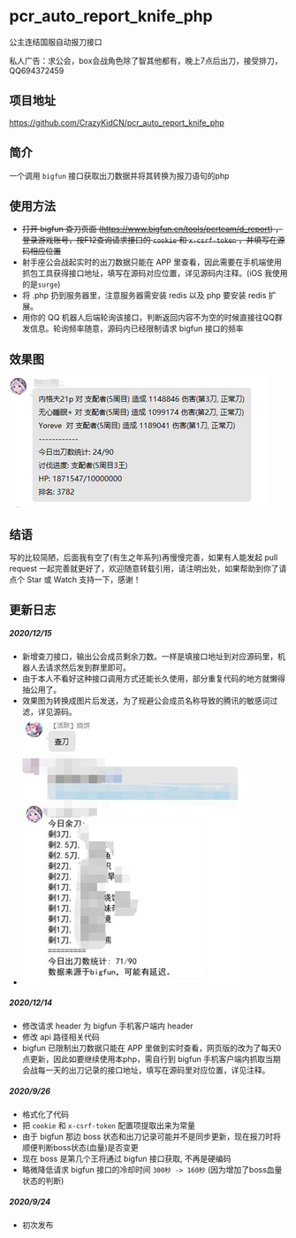 # pcr_auto_report_knife_php
公主连结国服自动报刀接口

私人广告：求公会，box会战角色除了智其他都有，晚上7点后出刀，接受排刀，QQ694372459

## 项目地址
https://github.com/CrazyKidCN/pcr_auto_report_knife_php

## 简介
一个调用 `bigfun` 接口获取出刀数据并将其转换为报刀语句的php

## 使用方法
- ~~打开 bigfun 查刀页面 (https://www.bigfun.cn/tools/pcrteam/d_report) ，登录游戏账号，按F12查询请求接口的 `cookie` 和 `x-csrf-token` ，并填写在源码相应位置~~
- 射手座公会战起实时的出刀数据只能在 APP 里查看，因此需要在手机端使用抓包工具获得接口地址，填写在源码对应位置，详见源码内注释。(iOS 我使用的是`surge`)
- 将 .php 扔到服务器里，注意服务器需安装 redis 以及 php 要安装 redis 扩展。
- 用你的 QQ 机器人后端轮询该接口，判断返回内容不为空的时候直接往QQ群发信息。轮询频率随意，源码内已经限制请求 bigfun 接口的频率


## 效果图
![image](https://github.com/CrazyKidCN/pcr_auto_report_knife_php/blob/master/preview.png)

## 结语
写的比较简陋，后面我有空了(有生之年系列)再慢慢完善，如果有人能发起 pull request 一起完善就更好了，欢迎随意转载引用，请注明出处，如果帮助到你了请点个 Star 或 Watch 支持一下，感谢！


## 更新日志
##### 2020/12/15
- 新增查刀接口，输出公会成员剩余刀数。一样是填接口地址到对应源码里，机器人去请求然后发到群里即可。
- 由于本人不看好这种接口调用方式还能长久使用，部分重复代码的地方就懒得抽公用了。
- 效果图为转换成图片后发送，为了规避公会成员名称导致的腾讯的敏感词过滤，详见源码。
- ![image](https://github.com/CrazyKidCN/pcr_auto_report_knife_php/blob/master/preview_knifeLeft.jpg)

##### 2020/12/14
- 修改请求 header 为 bigfun 手机客户端内 header
- 修改 api 路径相关代码
- bigfun 已限制出刀数据只能在 APP 里做到实时查看，网页版的改为了每天0点更新，因此如要继续使用本php，需自行到 bigfun 手机客户端内抓取当期会战每一天的出刀记录的接口地址，填写在源码里对应位置，详见注释。

##### 2020/9/26
- 格式化了代码
- 把 `cookie` 和 `x-csrf-token` 配置项提取出来为常量
- 由于 bigfun 那边 boss 状态和出刀记录可能并不是同步更新，现在报刀时将顺便判断boss状态(血量)是否变更
- 现在 boss 是第几个王将通过 bigfun 接口获取, 不再是硬编码
- 略微降低请求 bigfun 接口的冷却时间 `300秒 -> 160秒` (因为增加了boss血量状态的判断)

##### 2020/9/24
- 初次发布